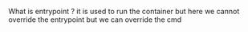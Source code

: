 What is entrypoint ?
it is used to run the container
but here we cannot override the entrypoint but we can override the cmd